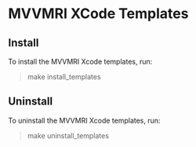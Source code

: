 # MVVMRI XCode Templates


## Install

To install the MVVMRI Xcode templates, run:

> make install_templates

## Uninstall

To uninstall the MVVMRI Xcode templates, run:

> make uninstall_templates

